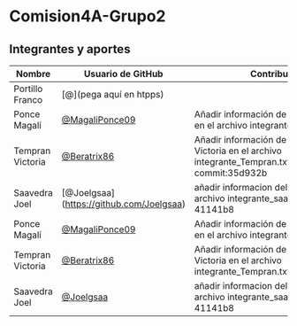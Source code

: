 # Comision4A-Grupo2

## Integrantes y aportes

| Nombre           |                  Usuario de GitHub                   |               Contribución                       |
|------------------|------------------------------------------------------|--------------------------------------------------|
| Portillo Franco  | [@](pega aquí en htpps)                              |                                                  |
| Ponce Magalí     | [@MagaliPonce09](https://github.com/MagaliPonce09)   |Añadir información de la alumna Magali en el archivo integrante_Ponce.txt  |
| Tempran Victoria | [@Beratrix86](https://github.com/Beratrix86)         |Añadir información de la alumna Victoria en el archivo integrante_Tempran.txt commit:35d932b|
| Saavedra Joel    | [@Joelgsaa] (https://github.com/Joelgsaa)            | añadir informacion del alumno joel en el archivo integrante_saavedra.txt commit: 41141b8|
| Ponce Magalí     | [@MagaliPonce09](https://github.com/MagaliPonce09)   |    Añadir información de la alumna Magali en el archivo integrante_Ponce.txt                                          |
| Tempran Victoria | [@Beratrix86](https://github.com/Beratrix86)        |Añadir información de la alumna Victoria en el archivo integrante_Tempran.txtcommit:35d932b|
| Saavedra Joel    | [@Joelgsaa](https://github.com/Joelgsaa)            | añadir informacion del alumno joel en el archivo integrante_saavedra.txt commit: 41141b8|
